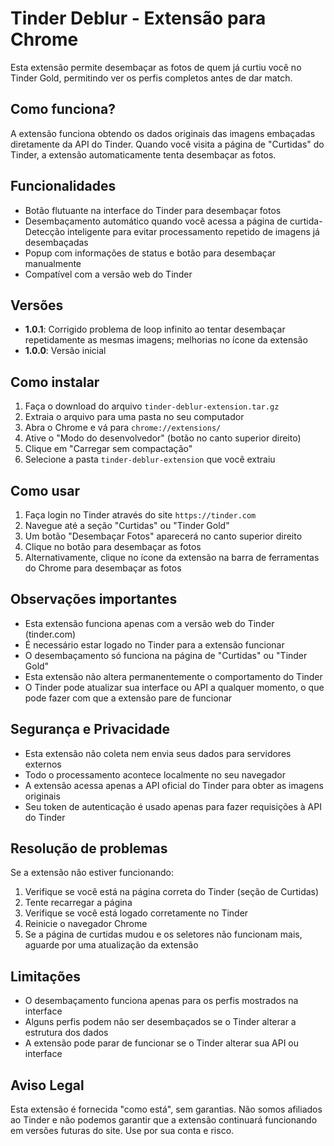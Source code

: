 # Tinder Deblur - Extensão para Chrome

Esta extensão permite desembaçar as fotos de quem já curtiu você no Tinder Gold, permitindo ver os perfis completos antes de dar match.

## Como funciona?

A extensão funciona obtendo os dados originais das imagens embaçadas diretamente da API do Tinder. Quando você visita a página de "Curtidas" do Tinder, a extensão automaticamente tenta desembaçar as fotos.

## Funcionalidades

- Botão flutuante na interface do Tinder para desembaçar fotos
- Desembaçamento automático quando você acessa a página de curtida- Detecção inteligente para evitar processamento repetido de imagens já desembaçadas
- Popup com informações de status e botão para desembaçar manualmente
- Compatível com a versão web do Tinder

## Versões

- **1.0.1**: Corrigido problema de loop infinito ao tentar desembaçar repetidamente as mesmas imagens; melhorias no ícone da extensão
- **1.0.0**: Versão inicial

## Como instalar

1. Faça o download do arquivo `tinder-deblur-extension.tar.gz`
2. Extraia o arquivo para uma pasta no seu computador
3. Abra o Chrome e vá para `chrome://extensions/`
4. Ative o "Modo do desenvolvedor" (botão no canto superior direito)
5. Clique em "Carregar sem compactação"
6. Selecione a pasta `tinder-deblur-extension` que você extraiu

## Como usar

1. Faça login no Tinder através do site `https://tinder.com`
2. Navegue até a seção "Curtidas" ou "Tinder Gold"
3. Um botão "Desembaçar Fotos" aparecerá no canto superior direito
4. Clique no botão para desembaçar as fotos
5. Alternativamente, clique no ícone da extensão na barra de ferramentas do Chrome para desembaçar as fotos

## Observações importantes

- Esta extensão funciona apenas com a versão web do Tinder (tinder.com)
- É necessário estar logado no Tinder para a extensão funcionar
- O desembaçamento só funciona na página de "Curtidas" ou "Tinder Gold"
- Esta extensão não altera permanentemente o comportamento do Tinder
- O Tinder pode atualizar sua interface ou API a qualquer momento, o que pode fazer com que a extensão pare de funcionar

## Segurança e Privacidade

- Esta extensão não coleta nem envia seus dados para servidores externos
- Todo o processamento acontece localmente no seu navegador
- A extensão acessa apenas a API oficial do Tinder para obter as imagens originais
- Seu token de autenticação é usado apenas para fazer requisições à API do Tinder

## Resolução de problemas

Se a extensão não estiver funcionando:

1. Verifique se você está na página correta do Tinder (seção de Curtidas)
2. Tente recarregar a página
3. Verifique se você está logado corretamente no Tinder
4. Reinicie o navegador Chrome
5. Se a página de curtidas mudou e os seletores não funcionam mais, aguarde por uma atualização da extensão

## Limitações

- O desembaçamento funciona apenas para os perfis mostrados na interface
- Alguns perfis podem não ser desembaçados se o Tinder alterar a estrutura dos dados
- A extensão pode parar de funcionar se o Tinder alterar sua API ou interface

## Aviso Legal

Esta extensão é fornecida "como está", sem garantias. Não somos afiliados ao Tinder e não podemos garantir que a extensão continuará funcionando em versões futuras do site. Use por sua conta e risco.
